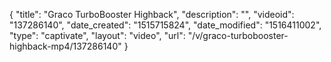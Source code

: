 {
    "title": "Graco TurboBooster Highback",
    "description": "",
    "videoid": "137286140",
    "date_created": "1515715824",
    "date_modified": "1516411002",
    "type": "captivate",
    "layout": "video",
    "url": "\/v\/graco-turbobooster-highback-mp4\/137286140"
}